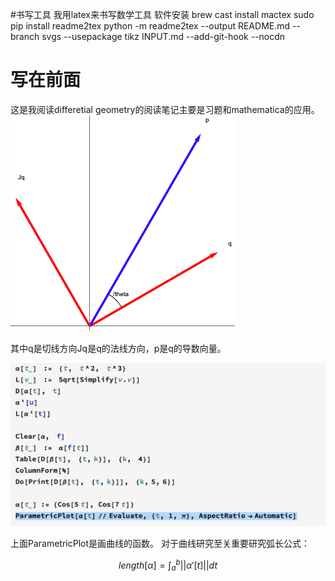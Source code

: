 #书写工具
我用latex来书写数学工具
软件安装
brew cast install mactex
sudo pip install readme2tex
python -m readme2tex --output README.md --branch svgs --usepackage tikz INPUT.md --add-git-hook --nocdn
# 写在前面
 这是我阅读differetial geometry的阅读笔记主要是习题和mathematica的应用。
 ![figure1-1示意图](./figure1-1.png)
 
 其中q是切线方向Jq是q的法线方向，p是q的导数向量。

![Mathematica1-2note](./note1-2.png)

上面ParametricPlot是画曲线的函数。
对于曲线研究至关重要研究弧长公式：  

$$length[\alpha] = \int_{a}^{b}\left|\left|\alpha'[t]\right|\right|dt$$

